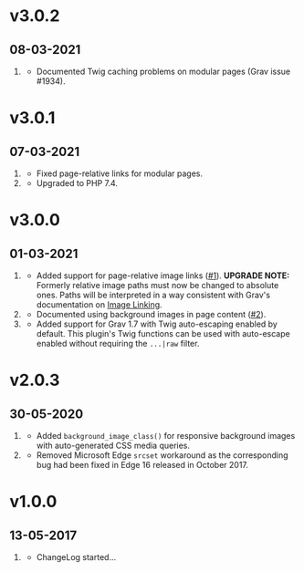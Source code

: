 # v3.0.2
## 08-03-2021

1. [](#improved)
    * Documented Twig caching problems on modular pages (Grav issue #1934).

# v3.0.1
## 07-03-2021

1. [](#bugfix)
    * Fixed page-relative links for modular pages.
1. [](#improved)
    * Upgraded to PHP 7.4.

# v3.0.0
## 01-03-2021

1. [](#new)
    * Added support for page-relative image links ([#1](https://github.com/OliverO2/grav-plugin-responsive-images/issues/1)). **UPGRADE NOTE:** Formerly relative image paths must now be changed to absolute ones. Paths will be interpreted in a way consistent with Grav's documentation on [Image Linking](https://learn.getgrav.org/16/content/image-linking).
1. [](#improved)
    * Documented using background images in page content ([#2](https://github.com/OliverO2/grav-plugin-responsive-images/issues/2)).
1. [](#improved)
    * Added support for Grav 1.7 with Twig auto-escaping enabled by default. This plugin's Twig functions can be used with auto-escape enabled without requiring the `...|raw` filter.

# v2.0.3
## 30-05-2020

1. [](#new)
    * Added `background_image_class()` for responsive background images with auto-generated CSS media queries.
1. [](#improved)
    * Removed Microsoft Edge `srcset` workaround as the corresponding bug had been fixed in Edge 16 released in October 2017.

# v1.0.0
## 13-05-2017

1. [](#new)
    * ChangeLog started...
